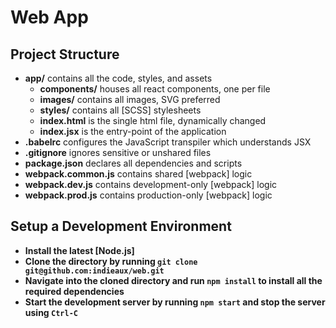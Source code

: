 # Web App

## Project Structure

- **app/** contains all the code, styles, and assets
  - **components/** houses all react components, one per file
  - **images/** contains all images, SVG preferred
  - **styles/** contains all [SCSS] stylesheets
  - **index.html** is the single html file, dynamically changed
  - **index.jsx** is the entry-point of the application
- **.babelrc** configures the JavaScript transpiler which understands JSX
- **.gitignore** ignores sensitive or unshared files
- **package.json** declares all dependencies and scripts
- **webpack.common.js** contains shared [webpack] logic
- **webpack.dev.js** contains development-only [webpack] logic
- **webpack.prod.js** contains production-only [webpack] logic

## Setup a Development Environment

- **Install the latest [Node.js]**
- **Clone the directory by running `git clone git@github.com:indieaux/web.git`**
- **Navigate into the cloned directory and run `npm install` to install all the required dependencies**
- **Start the development server by running `npm start` and stop the server using `Ctrl-C`**
